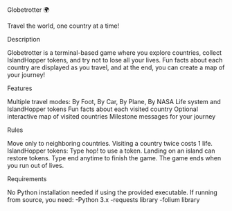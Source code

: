 Globetrotter 🌍

Travel the world, one country at a time!

Description

Globetrotter is a terminal-based game where you explore countries, collect IslandHopper tokens,
and try not to lose all your lives. Fun facts about each country are displayed as you travel,
and at the end, you can create a map of your journey!

Features

Multiple travel modes: By Foot, By Car, By Plane, By NASA
Life system and IslandHopper tokens
Fun facts about each visited country
Optional interactive map of visited countries
Milestone messages for your journey

Rules

Move only to neighboring countries.
Visiting a country twice costs 1 life.
IslandHopper tokens:
Type hop! to use a token.
Landing on an island can restore tokens.
Type end anytime to finish the game.
The game ends when you run out of lives.

Requirements

No Python installation needed if using the provided executable.
If running from source, you need:
 -Python 3.x
 -requests library
 -folium library
